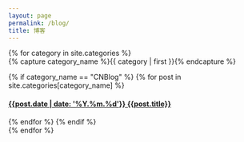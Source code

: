 ```yaml
---
layout: page
permalink: /blog/
title: 博客
---
```


<div id="archives">
{% for category in site.categories %}
  <div class="archive-group">
    {% capture category_name %}{{ category | first }}{% endcapture %}
    <div id="#{{ category_name | slugize }}"></div>
    <p></p>
    {% if category_name == "CNBlog" %}
      {% for post in site.categories[category_name] %}
        <article class="archive-item">
        <h4><a href="{{ site.baseurl }}{{ post.url }}"> {{post.date | date: '%Y.%m.%d'}}   {{post.title}}</a> </h4>
        </article>
      {% endfor %}
    {% endif %}
  </div>
{% endfor %}
</div>
